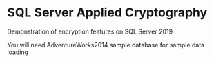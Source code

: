 # SQL Server Applied Cryptography
Demonstration of encryption features on SQL Server 2019

You will need AdventureWorks2014 sample database for sample data loading
